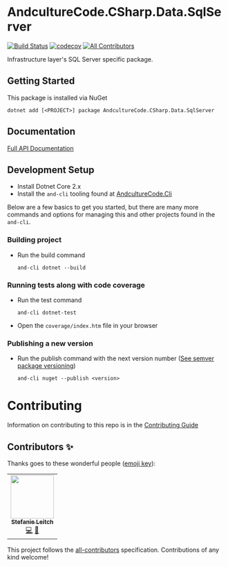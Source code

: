 # AndcultureCode.CSharp.Data.SqlServer 
[![Build Status](https://travis-ci.org/AndcultureCode/AndcultureCode.CSharp.Data.SqlServer.svg?branch=master)](https://travis-ci.org/AndcultureCode/AndcultureCode.CSharp.Data.SqlServer) [![codecov](https://codecov.io/gh/AndcultureCode/AndcultureCode.CSharp.Data.SqlServer/branch/master/graph/badge.svg)](https://codecov.io/gh/AndcultureCode/AndcultureCode.CSharp.Data.SqlServer)<!-- ALL-CONTRIBUTORS-BADGE:START - Do not remove or modify this section -->
[![All Contributors](https://img.shields.io/badge/all_contributors-1-orange.svg?style=flat-square)](#contributors-)
<!-- ALL-CONTRIBUTORS-BADGE:END -->
Infrastructure layer's SQL Server specific package.

## Getting Started
This package is installed via NuGet
```
dotnet add [<PROJECT>] package AndcultureCode.CSharp.Data.SqlServer
```

## Documentation

[Full API Documentation](src/AndcultureCode.CSharp.Data.SqlServer/AndcultureCode.CSharp.Data.SqlServer.md)


## Development Setup

* Install Dotnet Core 2.x
* Install the `and-cli` tooling found at [AndcultureCode.Cli](https://github.com/AndcultureCode/AndcultureCode.Cli)

Below are a few basics to get you started, but there are many more commands and options for managing this and other projects found in the `and-cli`.

### Building project
* Run the build command
    ```
    and-cli dotnet --build
    ```

### Running tests along with code coverage
* Run the test command
    ```
    and-cli dotnet-test
    ```
* Open the `coverage/index.htm` file in your browser

### Publishing a new version
* Run the publish command with the next version number ([See semver package versioning](https://docs.microsoft.com/en-us/nuget/concepts/package-versioning))
    ```
    and-cli nuget --publish <version>
    ```

Contributing
======

Information on contributing to this repo is in the [Contributing Guide](CONTRIBUTING.md)

## Contributors ✨

Thanks goes to these wonderful people ([emoji key](https://allcontributors.org/docs/en/emoji-key)):

<!-- ALL-CONTRIBUTORS-LIST:START - Do not remove or modify this section -->
<!-- prettier-ignore-start -->
<!-- markdownlint-disable -->
<table>
  <tr>
    <td align="center"><a href="https://github.com/Stefanie899"><img src="https://avatars.githubusercontent.com/u/37462028?v=4?s=100" width="100px;" alt=""/><br /><sub><b>Stefanie Leitch</b></sub></a><br /><a href="https://github.com/AndcultureCode/AndcultureCode.CSharp.Data.SqlServer/commits?author=Stefanie899" title="Code">💻</a> <a href="https://github.com/AndcultureCode/AndcultureCode.CSharp.Data.SqlServer/commits?author=Stefanie899" title="Documentation">📖</a></td>
  </tr>
</table>

<!-- markdownlint-restore -->
<!-- prettier-ignore-end -->

<!-- ALL-CONTRIBUTORS-LIST:END -->

This project follows the [all-contributors](https://github.com/all-contributors/all-contributors) specification. Contributions of any kind welcome!
